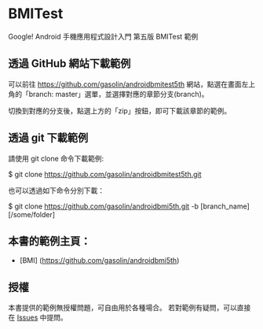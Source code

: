 BMITest
=================

Google! Android 手機應用程式設計入門 第五版 BMITest 範例

## 透過 GitHub 網站下載範例

可以前往 https://github.com/gasolin/androidbmitest5th 網站，點選在畫面左上角的「branch: master」選單，並選擇對應的章節分支(branch)。

切換到對應的分支後，點選上方的「zip」按鈕，即可下載該章節的範例。


## 透過 git 下載範例

請使用 git clone 命令下載範例:

$ git clone https://github.com/gasolin/androidbmitest5th.git

也可以透過如下命令分別下載：

$ git clone https://github.com/gasolin/androidbmi5th.git -b [branch_name] [/some/folder]

## 本書的範例主頁：

* [BMI] (https://github.com/gasolin/androidbmi5th)

## 授權

本書提供的範例無授權問題，可自由用於各種場合。
若對範例有疑問，可以直接在 [Issues](https://github.com/gasolin/androidbmi5th/issues) 中提問。

